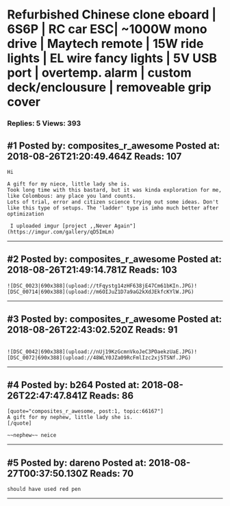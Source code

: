 # Refurbished Chinese clone eboard &#124; 6S6P &#124; RC car ESC&#124; ~1000W mono drive &#124; Maytech remote &#124; 15W ride lights &#124; EL wire fancy lights &#124; 5V USB port &#124; overtemp. alarm &#124; custom deck/enclousure &#124; removeable grip cover

### Replies: 5 Views: 393

## \#1 Posted by: composites_r_awesome Posted at: 2018-08-26T21:20:49.464Z Reads: 107

```
Hi

A gift for my niece, little lady she is. 
Took long time with this bastard, but it was kinda exploration for me, like Colombous: any place you land counts. 
Lots of trial, error and citizen science trying out some ideas. Don't like this type of setups. The 'ladder' type is imho much better after optimization

 I uploaded imgur [project ,,Never Again"](https://imgur.com/gallery/qD5ImLm)
```

---
## \#2 Posted by: composites_r_awesome Posted at: 2018-08-26T21:49:14.781Z Reads: 103

```
![DSC_0023|690x388](upload://tFqystg14zHF638jE47Cm61bKIn.JPG)![DSC_00714|690x388](upload://m6OIJuZ1D7a9aG2kXdJEkfcKYlW.JPG)
```

---
## \#3 Posted by: composites_r_awesome Posted at: 2018-08-26T22:43:02.520Z Reads: 91

```

![DSC_0042|690x388](upload://nUj19KzGcmnVkoJeC3POaekzUaE.JPG)![DSC_0072|690x388](upload://48WLY0JZa09RcFmlIzc2xj5TSNf.JPG)
```

---
## \#4 Posted by: b264 Posted at: 2018-08-26T22:47:47.841Z Reads: 86

```
[quote="composites_r_awesome, post:1, topic:66167"]
A gift for my nephew, little lady she is.
[/quote]

~~nephew~~ neice
```

---
## \#5 Posted by: dareno Posted at: 2018-08-27T00:37:50.130Z Reads: 70

```
should have used red pen
```

---
